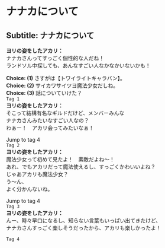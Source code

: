# ナナカについて

  
## Subtitle: ナナカについて
  
**ヨリの姿をしたアカリ：**  
ナナカさんってすっごく個性的な人だね！  
ランドソル中探しても、あんなすごい人なかなかいないかも！  
  
**Choice: (1)**  さすがは【トワイライトキャラバン】。  
**Choice: (2)**  サイカワサイツヨ魔法少女だしね。  
**Choice: (3)**  話についていけた？  
`Tag 1`  
**ヨリの姿をしたアカリ：**  
そこって結構有名なギルドだけど、メンバーみんな  
ナナカさんみたいなすごい人なの？  
わぁー！　アカリ会ってみたいなぁ！  
  
Jump to tag 4  
`Tag 2`  
**ヨリの姿をしたアカリ：**  
魔法少女って初めて見たよ！　素敵だよね～！  
あれ、でもアカリだって魔法使えるし、すっごくかわいいよね？  
じゃあアカリも魔法少女？  
う～ん、  
よく分かんないね。  
  
Jump to tag 4  
`Tag 3`  
**ヨリの姿をしたアカリ：**  
んー、時々早口になるし、知らない言葉もいっぱい出てきたけど、  
ナナカさんすっごく楽しそうだったから、アカリも楽しかったよ！  
  
`Tag 4`  
